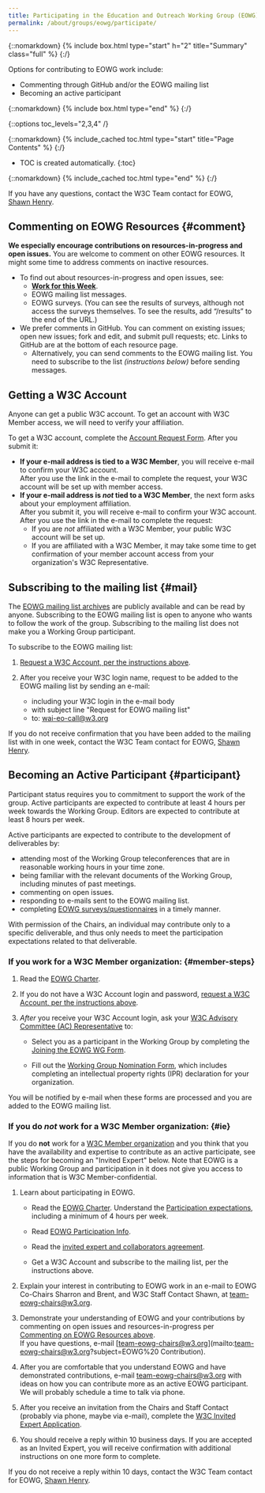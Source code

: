 ```yaml
---
title: Participating in the Education and Outreach Working Group (EOWG)
permalink: /about/groups/eowg/participate/
---
```


{::nomarkdown}
{% include box.html type="start" h="2" title="Summary" class="full" %}
{:/}

Options for contributing to EOWG work include:

-   Commenting through GitHub and/or the EOWG mailing list
-   Becoming an active participant

{::nomarkdown}
{% include box.html type="end" %}
{:/}

{::options toc_levels="2,3,4" /}

{::nomarkdown}
{% include_cached toc.html type="start" title="Page Contents" %}
{:/}

-   TOC is created automatically.
{:toc}

{::nomarkdown}
{% include_cached toc.html type="end" %}
{:/}

If you have any questions, contact the W3C Team contact for EOWG, [Shawn Henry](https://www.w3.org/People/Shawn/).

## Commenting on EOWG Resources {#comment}

**We especially encourage contributions on resources-in-progress and open issues.** You are welcome to comment on other EOWG resources. It might some time to address comments on inactive resources.
- To find out about resources-in-progress and open issues, see:
   -  **[Work for this Week]( https://www.w3.org/WAI/EO/wiki/EOWG_Meetings#Work_for_this_week)**.
   - EOWG mailing list messages.
   - EOWG surveys. (You can see the results of surveys, although not access the surveys themselves. To see the results, add “/results” to the end of the URL.)
- We prefer comments in GitHub. You can comment on existing issues; open new issues; fork and edit, and submit pull requests; etc. Links to GitHub are at the bottom of each resource page.
   - Alternatively, you can send comments to the EOWG mailing list. You need to subscribe to the list _(instructions below)_ before sending messages.

## Getting a W3C Account

Anyone can get a public W3C account. To get an account with W3C Member access, we will need to verify your affiliation.

To get a W3C account, complete the [Account Request Form]( https://www.w3.org/accounts/request). After you submit it: 
- **If your e-mail address is tied to a W3C Member**, you will receive e-mail to confirm your W3C account. <br>After you use the link in the e-mail to complete the request, your W3C account will be set up with member access.
- **If your e-mail address is _not_ tied to a W3C Member**, the next form asks about your employment affiliation. <br>After you submit it, you will receive e-mail to confirm your W3C account. <br>After you use the link in the e-mail to complete the request:
   - If you are _not_ affiliated with a W3C Member, your public W3C account will be set up.
   - If you are affiliated with a W3C Member, it may take some time to get confirmation of your member account access from your organization's W3C Representative.

## Subscribing to the mailing list {#mail}

The [EOWG mailing list archives](http://lists.w3.org/Archives/Public/w3c-wai-eo/) are publicly available and can be read by anyone. Subscribing to the EOWG mailing list is open to anyone who wants to follow the work of the group. Subscribing to the mailing list does not make you a Working Group participant.

To subscribe to the EOWG mailing list:

1.  [Request a W3C Account, per the instructions above](#getting-a-w3c-account).

2.  After you receive your W3C login name, request to be added to the EOWG mailing list by sending an e-mail:
    -   including your W3C login in the e-mail body
    -   with subject line "Request for EOWG mailing list"
    -   to: [wai-eo-call@w3.org](mailto:wai-eo-call@w3.org?subject=Request%20for%20EOWG%20mailing%20list&body=W3C%20login%3A%20%5B...put%20yours%20here...%5D)

If you do not receive confirmation that you have been added to the mailing list with in one week, contact the W3C Team contact for EOWG, [Shawn Henry](https://www.w3.org/people/shawn/).

## Becoming an Active Participant {#participant}

Participant status requires you to commitment to support the work of the group. Active participants are expected to contribute at least 4 hours per week towards the Working Group. Editors are expected to contribute at least 8 hours per week.

Active participants are expected to contribute to the development of deliverables by:
-   attending most of the Working Group teleconferences that are in reasonable working hours in your time zone.
-   being familiar with the relevant documents of the Working Group, including minutes of past meetings.
-   commenting on open issues.
-   responding to e-mails sent to the EOWG mailing list.
-   completing [EOWG surveys/questionnaires](http://www.w3.org/2002/09/wbs/35532/all) in a timely manner.

With permission of the Chairs, an individual may contribute only to a specific deliverable, and thus only needs to meet the participation expectations related to that deliverable.

### If you work for a W3C Member organization: {#member-steps}

1.  Read the [EOWG Charter]( https://www.w3.org/WAI/EO/charter2017).

2.  If you do not have a W3C Account login and password, [request a W3C Account, per the instructions above](#getting-a-w3c-account).

3.  *After* you receive your W3C Account login, ask your [W3C Advisory Committee (AC) Representative](http://www.w3.org/Member/ACList.html) to:

    -   Select you as a participant in the Working Group by completing the [Joining the EOWG WG Form](/2004/01/pp-impl/35532/join).

    -   Fill out the [Working Group Nomination Form](/2004/01/pp-impl/35532/change), which includes completing an intellectual property rights (IPR) declaration for your organization.

You will be notified by e-mail when these forms are processed and you are added to the EOWG mailing list.

### If you do *not* work for a W3C Member organization: {#ie}

If you do **not** work for a [W3C Member organization](http://www.w3.org/Consortium/Member/List) and you think that you have the availability and expertise to contribute as an active participate, see the steps for becoming an "Invited Expert" below. Note that EOWG is a public Working Group and participation in it does not give you access to information that is W3C Member-confidential.

1.  Learn about participating in EOWG.

    -   Read the [EOWG Charter]( https://www.w3.org/WAI/EO/charter2017). Understand the [Participation expectations]( https://www.w3.org/WAI/EO/charter2017#participation), including a minimum of 4 hours per week.

    -   Read [EOWG Participation Info](https://www.w3.org/WAI/EO/wiki/EOWG_Participation_Info).

    -   Read the [invited expert and collaborators agreement](http://www.w3.org/Consortium/Legal/collaborators-agreement).

    -   Get a W3C Account and subscribe to the mailing list, per the instructions above.

2.  Explain your interest in contributing to EOWG work in an e-mail to EOWG Co-Chairs Sharron and Brent, and W3C Staff Contact Shawn, at [team-eowg-chairs@w3.org](mailto:team-eowg-chairs@w3.org?subject=EOWG%20Contribution).

3.  Demonstrate your understanding of EOWG and your contributions by commenting on open issues and resources-in-progress per [Commenting on EOWG Resources above](#comment).<br>If you have questions, e-mail [team-eowg-chairs@w3.org](mailto:team-eowg-chairs@w3.org?subject=EOWG%20 Contribution).

4.  After you are comfortable that you understand EOWG and have demonstrated contributions, e-mail [team-eowg-chairs@w3.org](mailto:team-eowg-chairs@w3.org?subject=EOWG%20participation) with ideas on how you can contribute more as an active EOWG participant. We will probably schedule a time to talk via phone.

5.  After you receive an invitation from the Chairs and Staff Contact (probably via phone, maybe via e-mail), complete the [W3C Invited Expert Application](https://www.w3.org/2002/09/wbs/1/ieapp/).

6.  You should receive a reply within 10 business days. If you are accepted as an Invited Expert, you will receive confirmation with additional instructions on one more form to complete.

 If you do not receive a reply within 10 days, contact the W3C Team contact for EOWG, [Shawn Henry](https://www.w3.org/People/Shawn/).
